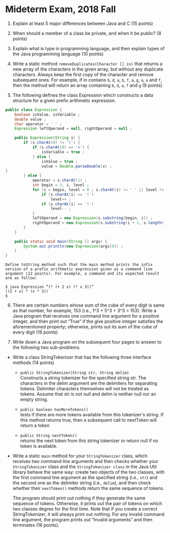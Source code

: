 Mideterm Exam, 2018 Fall 
=========

1. Explain at least 5 major differences between Java and C (15 points)
 
2. When should a member of a class be private, and when it be public? (8 points)
 
3. Explain what is type in programming language, and then explain types of the Java programming language (10 points)
 
4. Write a static method `removeDuplicates(Character [] in)` that returns a new array of the characters in the given array, but without any duplicate characters. Always keep the first copy of the character and remove subsequent ones. For example, if in contains `b`, `d`, `a`, `b`, `f`, `a`, `g`, `a`, `a` and `f`, then the method will return an array containing `b`, `d`, `a`, `f` and `g` (9 points)
 
 
 5. The following defines the class Expression which constructs a data structure for a given prefix arithmetic expression.
```java
public class Expression {
	boolean isValue, isVariable ;
	double value ;
	char operator = ' ' ;
	Expression leftOperand = null, rightOperand = null ;

	public Expression(String s) {
		if (s.charAt(0) != '(') {
			if (s.charAt(0) == 'x') {
				isVariable = true ;
			} else {
				isValue = true ;
				value = Double.parseDouble(s) ; 
}
		} else {
			operator = s.charAt(1) ;
			int begin = 3, i, level ;
			for (i = begin, level = 0 ; s.charAt(i) != ' ' || level != 0 ; i++){
				if (s.charAt(i) == '(')
					level++ ;
				if (s.charAt(i) == ')')
					level-- ;
			}
			leftOperand = new Expression(s.substring(begin, i)) ;
			rightOperand = new Expression(s.substring(i + 1, s.length() - 1)) ;
		}
	}

	public static void main(String [] args) {
		System.out.println(new Expression(args[0]) ;
	}
}
```

    Define toString method such that the main method prints the infix version of a prefix arithmetic expression given as a command line argument (12 points). For example, a command and its expected result are as follow:
```
$ java Expression “(* (+ 2 x) (* x 3))”
((2 + x) * (x * 3))
$
```

6. There are certain numbers whose sum of the cube of every digit is same as that number, for example, 153 (i.e., 1^3 + 5^3 + 3^3 = 153). Write a Java program that receives one command line argument for a positive integer, and then print out “True” if the give positive integer satisfies the aforementioned property; otherwise, prints out its sum of the cube of every digit (16 points)

7. Write down a Java program on the subsequent four pages to answer to the following two sub-problems.

* Write a class StringTokenizer that has the following three interface methods (14 points)
  - `public StringTokenizer(String str, String delim) `  
     Constructs a string tokenizer for the specified string str. The characters in the delim argument are the delimiters for separating tokens. Delimiter characters themselves will not be treated as tokens. Assume that str is not null and delim is neither null nor an empty string.

  - `public boolean hasMoreTokens()`  
     tests if there are more tokens available from this tokenizer's string. If this method returns true, then a subsequent call to nextToken will return a token

  - `public String nextToken()`  
     returns the next token from this string tokenizer or return null if no token is available.

* Write a static `main` method for your `StringTokenizer` class, which receives two command line arguments and then checks whether your `StringTokenizer` class and the `StringTokenizer class` in the Java Util library behave the same way: create two objects of the two classes, with the first command line argument as the specified string (i.e., `str`) and the second one as the delimiter string (i.e., `delim`), and then check whether their `nextToken()` methods return the same sequence of tokens. 

   The program should print out nothing if they generate the same sequence of tokens. Otherwise, it prints out the pair of tokens on which two classes degree for the first time. Note that if you create a correct StringTokenizer, it will always print out nothing. For any invalid command line argument, the program prints out “Invalid arguments” and then terminates (16 points).


